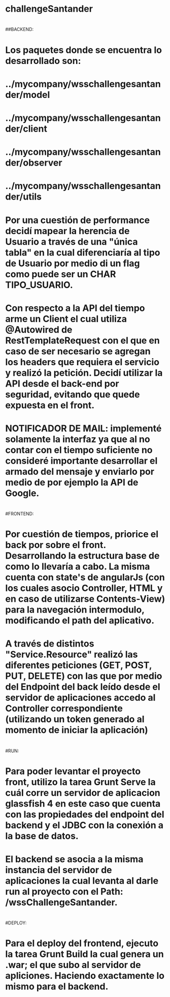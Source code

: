# challengeSantander
#
#
##BACKEND:
# Los paquetes donde se encuentra lo desarrollado son:
#     ../mycompany/wsschallengesantander/model
#     ../mycompany/wsschallengesantander/client
#     ../mycompany/wsschallengesantander/observer
#     ../mycompany/wsschallengesantander/utils
#
# Por una cuestión de performance decidí mapear la herencia de Usuario a través de una "única tabla" en la cual diferenciaría al tipo de Usuario por medio di un flag como puede ser un CHAR TIPO_USUARIO.
# Con respecto a la API del tiempo arme un Client el cual utiliza @Autowired de RestTemplateRequest con el que en caso de ser necesario se agregan los headers que requiera el servicio y realizó la petición. Decidí utilizar la API desde el back-end por seguridad, evitando que quede expuesta en el front.
# NOTIFICADOR DE MAIL: implementé solamente la interfaz ya que al no contar con el tiempo suficiente no consideré importante desarrollar el armado del mensaje y enviarlo por medio de por ejemplo la API de Google.
#
#
#FRONTEND:
#   Por cuestión de tiempos, priorice el back por sobre el front. Desarrollando la estructura base de como lo llevaría a cabo. La misma cuenta con state's de angularJs (con los cuales asocio Controller, HTML y en caso de utilizarse Contents-View) para la navegación intermodulo, modificando el path del aplicativo.
#   A través de distintos "Service.Resource" realizó las diferentes peticiones (GET, POST, PUT, DELETE) con las que por medio del Endpoint del back leído desde el servidor de aplicaciones accedo al Controller correspondiente (utilizando un token generado al momento de iniciar la aplicación)
#
#
#RUN:
#   Para poder levantar el proyecto front, utilizo la tarea Grunt Serve la cuál corre un servidor de aplicacion glassfish 4 en este caso que cuenta con las propiedades del endpoint del backend y el JDBC con la conexión a la base de datos.
#   El backend se asocia a la misma instancia del servidor de aplicaciones la cual levanta al darle run al proyecto con el Path: /wssChallengeSantander.
#
#
#DEPLOY:
# Para el deploy del frontend, ejecuto la tarea Grunt Build la cual genera un .war; el que subo al servidor de apliciones. Haciendo exactamente lo mismo para el backend.
#
# 
